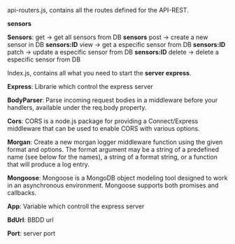 api-routers.js, contains all the routes defined for the API-REST.

**sensors**


**Sensors**:  get -> get all sensors from DB
**sensors** post -> create a new sensor in DB
**sensors:ID** view -> get a especific sensor from DB
**sensors:ID** patch -> update a especific sensor from DB
**sensors:ID** delete -> delete a especific sensor from DB





Index.js, contains all what you need to start the **server express**.



**Express**:  Librarie which control the express server


**BodyParser**:  Parse incoming request bodies in a middleware before your handlers, available under the req.body property.


**Cors**:  CORS is a node.js package for providing a Connect/Express middleware that can be used to enable CORS with various options.


**Morgan**:  Create a new morgan logger middleware function using the given format and options. 
The format argument may be a string of a predefined name (see below for the names), 
a string of a format string, or a function that will produce a log entry.


**Mongoose**:  Mongoose is a MongoDB object modeling tool designed to work in an asynchronous environment. 
Mongoose supports both promises and callbacks.


**App**:  Variable which controll the express server


**BdUrl**:  BBDD url


**Port**:  server port


